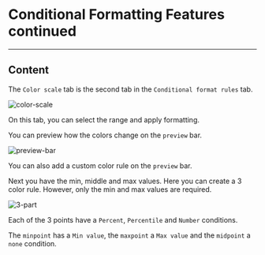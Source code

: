 ﻿---
author: Stefan-Stojanovic

aspects:
  - workout

type: normal

category: how to



---

# Conditional Formatting Features continued

---
## Content

The `Color scale` tab is the second tab in the `Conditional format rules` tab. 

![color-scale](https://img.enkipro.com/9420d7e65ff062e1ce8a3325d780714d.png)

On this tab, you can select the range and apply formatting.

You can preview how the colors change on the `preview` bar.

![preview-bar](https://img.enkipro.com/ba7f961279fd57ba43aae6db4e84604b.png)

You can also add a custom color rule on the `preview` bar.

Next you have the min, middle and max values. Here you can create a 3 color rule. However, only the min and max values are required.

![3-part](https://img.enkipro.com/9a9bd78c0f35b66ed968ab93ee50bf75.png)

Each of the 3 points have a `Percent`, `Percentile` and `Number` conditions.

The `minpoint` has a `Min value`, the `maxpoint` a `Max value` and the `midpoint` a `none` condition.

